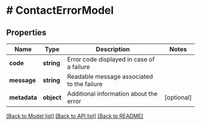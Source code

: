 # # ContactErrorModel

## Properties

Name | Type | Description | Notes
------------ | ------------- | ------------- | -------------
**code** | **string** | Error code displayed in case of a failure |
**message** | **string** | Readable message associated to the failure |
**metadata** | **object** | Additional information about the error | [optional]

[[Back to Model list]](../../README.md#models) [[Back to API list]](../../README.md#endpoints) [[Back to README]](../../README.md)
